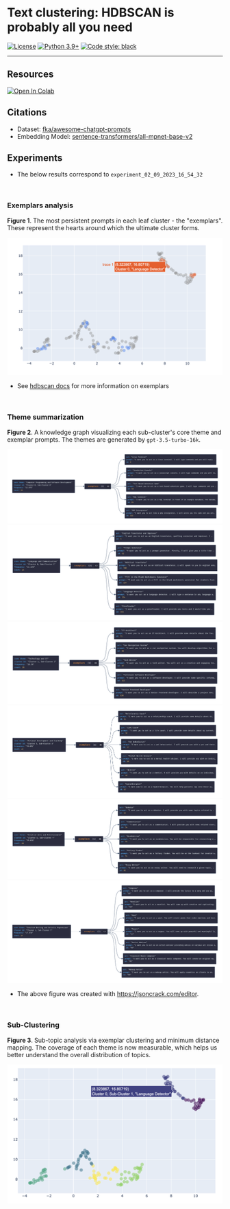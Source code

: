 # Text clustering: HDBSCAN is probably all you need

[![License](https://img.shields.io/badge/License-Apache_2.0-green.svg)](https://github.com/daniel-furman/Polyglot-or-Not/blob/main/LICENSE) 
[![Python 3.9+](https://img.shields.io/badge/python-3.9+-blue.svg)](https://www.python.org/downloads/release/python-390/) 
[![Code style: black](https://img.shields.io/badge/code%20style-black-000000.svg)](https://github.com/psf/black) 

---

## Resources

<a target="_blank" href="https://colab.research.google.com/github/daniel-furman/awesome-chatgpt-prompts-clustering/blob/main/awesome-chatgpt-prompts-clustering.ipynb">
  <img src="https://colab.research.google.com/assets/colab-badge.svg" alt="Open In Colab"/>
</a>


## Citations 

* Dataset: [fka/awesome-chatgpt-prompts](https://huggingface.co/datasets/fka/awesome-chatgpt-prompts)
* Embedding Model: [sentence-transformers/all-mpnet-base-v2](https://huggingface.co/sentence-transformers/all-mpnet-base-v2)

## Experiments

* The below results correspond to `experiment_02_09_2023_16_54_32`

<br>

### Exemplars analysis

**Figure 1**. The most persistent prompts in each leaf cluster - the "exemplars". These represent the hearts around which the ultimate cluster forms.

![](assets/experiment_02_09_2023_16_54_32/exemplars_viz_1.png)

* See [hdbscan docs](https://hdbscan.readthedocs.io/en/latest/soft_clustering_explanation.html#distance-based-membership) for more information on exemplars

<br>

### Theme summarization

**Figure 2**. A knowledge graph visualizing each sub-cluster's core theme and exemplar prompts. The themes are generated by `gpt-3.5-turbo-16k`.

![](assets/experiment_02_09_2023_16_54_32/cluster0_subcluster0.png)
![](assets/experiment_02_09_2023_16_54_32/cluster0_subcluster1.png)
![](assets/experiment_02_09_2023_16_54_32/cluster1_subcluster2.png)
![](assets/experiment_02_09_2023_16_54_32/cluster1_subcluster3.png)
![](assets/experiment_02_09_2023_16_54_32/cluster1_subcluster4.png)
![](assets/experiment_02_09_2023_16_54_32/cluster1_subcluster5.png)

* The above figure was created with https://jsoncrack.com/editor. 

<br>

### Sub-Clustering

**Figure 3**. Sub-topic analysis via exemplar clustering and minimum distance mapping. The coverage of each theme is now measurable, which helps us better understand the overall distribution of topics.

![](assets/experiment_02_09_2023_16_54_32/exemplars_viz_2.png)

